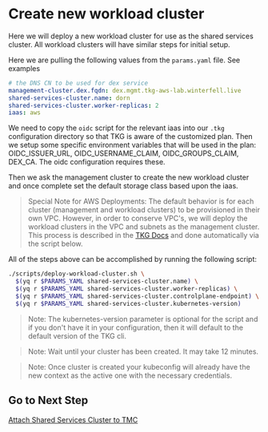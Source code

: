 # Create new workload cluster

Here we will deploy a new workload cluster for use as the shared services cluster.  All workload clusters will have similar steps for initial setup.

Here we are pulling the following values from the `params.yaml` file.  See examples

```yaml
# the DNS CN to be used for dex service
management-cluster.dex.fqdn: dex.mgmt.tkg-aws-lab.winterfell.live
shared-services-cluster.name: dorn
shared-services-cluster.worker-replicas: 2
iaas: aws
```

We need to copy the `oidc` script for the relevant iaas into our `.tkg` configuration directory so that TKG is aware of the customized plan.  Then we setup some specific environment variables that will be used in the plan: OIDC_ISSUER_URL, OIDC_USERNAME_CLAIM, OIDC_GROUPS_CLAIM, DEX_CA.  The oidc configuration
requires these.  

Then we ask the management cluster to create the new workload cluster and once complete set the default storage class based upon the iaas.

>Special Note for AWS Deployments: The default behavior is for each cluster (management and workload clusters) to be provisioned in their own VPC.  However, in order to conserve VPC's, we will deploy the workload clusters in the VPC and subnets as the management cluster.  This process is described in the [TKG Docs](https://docs.vmware.com/en/VMware-Tanzu-Kubernetes-Grid/1.2/vmware-tanzu-kubernetes-grid-12/GUID-tanzu-k8s-clusters-create.html#-deploy-a-cluster-that-shares-a-vpc-and-nat-gateways-with-the-management-cluster-amazon-ec2-15) and done automatically via the script below.

All of the steps above can be accomplished by running the following script:

```bash
./scripts/deploy-workload-cluster.sh \
  $(yq r $PARAMS_YAML shared-services-cluster.name) \
  $(yq r $PARAMS_YAML shared-services-cluster.worker-replicas) \
  $(yq r $PARAMS_YAML shared-services-cluster.controlplane-endpoint) \
  $(yq r $PARAMS_YAML shared-services-cluster.kubernetes-version)
```

>Note: The kubernetes-version parameter is optional for the script and if you don't have it in your configuration, then it will default to the default version of the TKG cli.

>Note: Wait until your cluster has been created. It may take 12 minutes.

>Note: Once cluster is created your kubeconfig will already have the new context as the active one with the necessary credentials.

## Go to Next Step

[Attach Shared Services Cluster to TMC](02_attach_tmc_ssc.md)